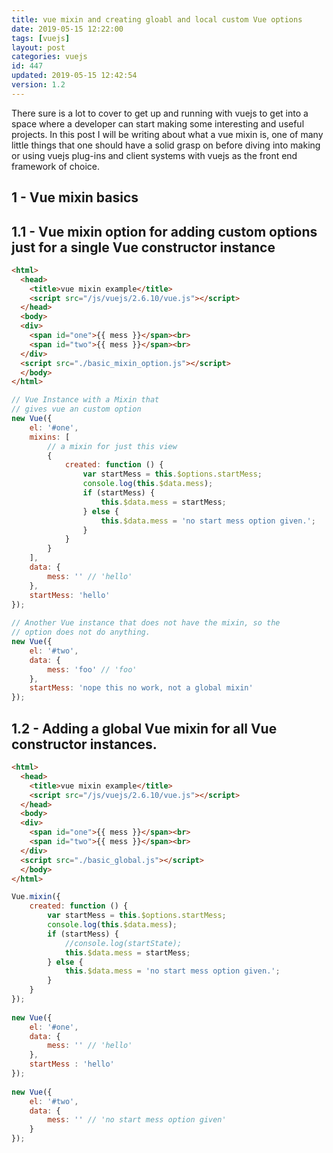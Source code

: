 ```yaml
---
title: vue mixin and creating gloabl and local custom Vue options
date: 2019-05-15 12:22:00
tags: [vuejs]
layout: post
categories: vuejs
id: 447
updated: 2019-05-15 12:42:54
version: 1.2
---
```


There sure is a lot to cover to get up and running with vuejs to get into a space where a developer can start making some interesting and useful projects. In this post I will be writing about what a vue mixin is, one of many little things that one should have a solid grasp on before diving into making or using vuejs plug-ins and client systems with vuejs as the front end framework of choice.

<!-- more -->

## 1 - Vue mixin basics

## 1.1 - Vue mixin option for adding custom options just for a single Vue constructor instance

```html
<html>
  <head>
    <title>vue mixin example</title>
    <script src="/js/vuejs/2.6.10/vue.js"></script>
  </head>
  <body>
  <div>
    <span id="one">{{ mess }}</span><br>
    <span id="two">{{ mess }}</span><br>
  </div>
  <script src="./basic_mixin_option.js"></script>
  </body>
</html>
```

```js
// Vue Instance with a Mixin that
// gives vue an custom option
new Vue({
    el: '#one',
    mixins: [
        // a mixin for just this view
        {
            created: function () {
                var startMess = this.$options.startMess;
                console.log(this.$data.mess);
                if (startMess) {
                    this.$data.mess = startMess;
                } else {
                    this.$data.mess = 'no start mess option given.';
                }
            }
        }
    ],
    data: {
        mess: '' // 'hello'
    },
    startMess: 'hello'
});
 
// Another Vue instance that does not have the mixin, so the
// option does not do anything.
new Vue({
    el: '#two',
    data: {
        mess: 'foo' // 'foo'
    },
    startMess: 'nope this no work, not a global mixin'
});
```

## 1.2 - Adding a global Vue mixin for all Vue constructor instances.

```html
<html>
  <head>
    <title>vue mixin example</title>
    <script src="/js/vuejs/2.6.10/vue.js"></script>
  </head>
  <body>
  <div>
    <span id="one">{{ mess }}</span><br>
    <span id="two">{{ mess }}</span><br>
  </div>
  <script src="./basic_global.js"></script>
  </body>
</html>
```

```js
Vue.mixin({
    created: function () {
        var startMess = this.$options.startMess;
        console.log(this.$data.mess);
        if (startMess) {
            //console.log(startState);
            this.$data.mess = startMess;
        } else {
            this.$data.mess = 'no start mess option given.';
        }
    }
});
 
new Vue({
    el: '#one',
    data: {
        mess: '' // 'hello'
    },
    startMess : 'hello'
});
 
new Vue({
    el: '#two',
    data: {
        mess: '' // 'no start mess option given'
    }
});
```